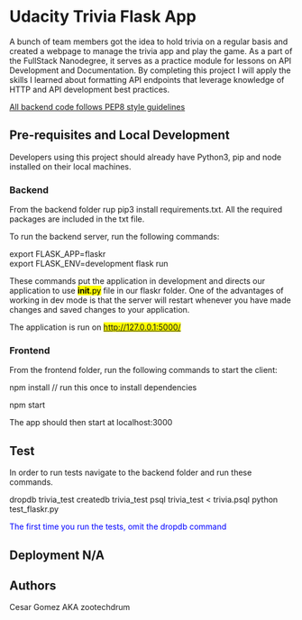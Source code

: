 # Udacity Trivia Flask App
 A bunch of team members got the idea to hold trivia on a regular basis and created a webpage to manage the trivia app and play the game. As a part of the FullStack Nanodegree, it serves as a practice module for lessons on API Development and Documentation. By completing this project I will apply the skills I learned about formatting API endpoints that leverage knowledge of HTTP and API development best practices. 

 [All backend code follows PEP8 style guidelines](https://www.python.org/dev/peps/pep-0008/)

 ## Pre-requisites and Local Development
 Developers using this project should already have Python3, pip and node installed on their local machines. 

 ### Backend
 From the backend folder rup pip3 install requirements.txt. All the required packages are included in the txt file. 

 To run the backend server, run the following commands:

export FLASK_APP=flaskr        
export FLASK_ENV=development
flask run

These commands put the application in development and directs our application to use <mark>__init__.py</mark> file in our flaskr folder. One of the advantages of working in dev mode is that the server will restart whenever you have made changes and saved changes to your application. 

The application is run on <mark>http://127.0.0.1:5000/<mark>

### Frontend

From the frontend folder, run the following commands to start the client:

npm install // run this once to install dependencies

npm start

The app should then start at localhost:3000

## Test

In order to run tests navigate to the backend folder and run these commands.

dropdb trivia_test
createdb trivia_test
psql trivia_test < trivia.psql
python test_flaskr.py

<span style="color:blue">The first time you run the tests, omit the dropdb command</span>


## Deployment N/A

## Authors

Cesar Gomez AKA zootechdrum